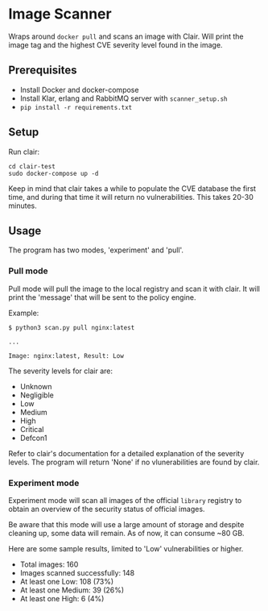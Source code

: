 # Image Scanner

Wraps around `docker pull` and scans an image with Clair. Will print the image
tag and the highest CVE severity level found in the image.

## Prerequisites

- Install Docker and docker-compose
- Install Klar, erlang and RabbitMQ server with `scanner_setup.sh`
- `pip install -r requirements.txt`

## Setup

Run clair:
```
cd clair-test
sudo docker-compose up -d
```
Keep in mind that clair takes a while to populate the CVE database the first time,
and during that time it will return no vulnerabilities. This takes 20-30 minutes.

## Usage

The program has two modes, 'experiment' and 'pull'.

### Pull mode

Pull mode will pull the image to the local registry and scan it with clair.
It will print the 'message' that will be sent to the policy engine.

Example:
```
$ python3 scan.py pull nginx:latest

...

Image: nginx:latest, Result: Low
```
The severity levels for clair are:
- Unknown
- Negligible
- Low
- Medium
- High
- Critical
- Defcon1

Refer to clair's documentation for a detailed explanation of the severity levels.
The program will return 'None' if no vlunerabilities are found by clair.

### Experiment mode

Experiment mode will scan all images of the official `library` registry to
obtain an overview of the security status of official images.

Be aware that this
mode will use a large amount of storage and despite cleaning up, some data will
remain. As of now, it can consume ~80 GB.

 Here are some sample results, limited to 'Low' vulnerabilities or higher.

- Total images: 160
- Images scanned successfully: 148
- At least one Low: 108 (73%)
- At least one Medium: 39 (26%)
- At least one High: 6 (4%)
